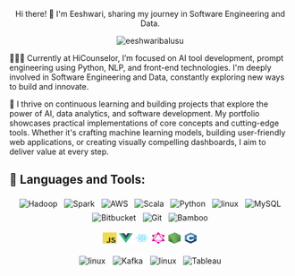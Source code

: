 <p align="center"> Hi there! 👋 I'm Eeshwari, sharing my journey in Software Engineering and Data.</p>
<p align="center">
  <!--  <img src="https://readme-typing-svg.demolab.com/?lines=Software%20Engineer;Data%20Enthusiast;Building%20solutions%20with%20code%20and%20data&font=Fira%20Code&center=true&width=900&height=45&color=fff53a&vCenter=true&pause=1000&size=25" /> -->
</p>
<p align="center"> 
  <img src="https://komarev.com/ghpvc/?username=eeshwaribalusu&label=Profile%20views&color=0e75b6&style=flat" alt="eeshwaribalusu" /> 
</p>
<p>
  👩🏻‍💻 Currently at HiCounselor, I’m focused on AI tool development, prompt engineering using Python, NLP, and front-end technologies. I'm deeply involved in Software Engineering and Data, constantly exploring new ways to build and innovate.
</p>
<p>
  💭 I thrive on continuous learning and building projects that explore the power of AI, data analytics, and software development. My portfolio showcases practical implementations of core concepts and cutting-edge tools. Whether it's crafting machine learning models, building user-friendly web applications, or creating visually compelling dashboards, I aim to deliver value at every step.
</p>
<p>
</p>
<!-- 🎨 I'm crafting a blog on Data Science,Quantitative Analytics and productivity on [Wordpress site](https://eeshwaribalusu.wordpress.com/) \ -->
<!--## My Stats ![EeshwariBalusu GitHub stats](https://github-readme-stats.vercel.app/api?username=eeshwaribalusu&hide=contribs,issues&show_icons=true&theme=radical) -->

## 🧰 Languages and Tools:

<p align="center">
	<img title="Hadoop" alt="Hadoop" src="https://raw.githubusercontent.com/Thomas-George-T/Thomas-George-T/master/assets/hadoop.svg" width="50" height="20" style="vertical-align:down; margin:4px"/>
	<img title="Spark" alt="Spark" src="https://raw.githubusercontent.com/Thomas-George-T/Thomas-George-T/master/assets/apache_spark.svg" width="80" height="20" style="vertical-align:down; margin:4px"/>
	<img title="AWS" alt="AWS" src="https://raw.githubusercontent.com/Thomas-George-T/Thomas-George-T/master/assets/aws.svg" width="60" height="20" style="vertical-align:down; margin:4px"/>
	<img title="Scala" alt="Scala" src="https://raw.githubusercontent.com/Thomas-George-T/Thomas-George-T/master/assets/scala.svg" width="40" height="20" style="vertical-align:down; margin:4px"/>
	<img title="Python" alt="Python" src="https://raw.githubusercontent.com/Thomas-George-T/Thomas-George-T/master/assets/python.svg" width="40" height="20" style="vertical-align:down; margin:4px"/>
	<img title="R" alt="linux" src="https://raw.githubusercontent.com/Thomas-George-T/Thomas-George-T/master/assets/r-lang.svg" width="35" style="vertical-align:down; margin:4px"/>
	<img title="MySQL" alt="MySQL" src="https://raw.githubusercontent.com/Thomas-George-T/Thomas-George-T/master/assets/mysql.svg" width="40" height="20" style="vertical-align:down; margin:4px"/>
	<img title="Bitbucket" alt="Bitbucket" src="https://raw.githubusercontent.com/Thomas-George-T/Thomas-George-T/master/assets/bitbucket.svg" height="20" style="vertical-align:down; margin:4px"/>
	<img title="Git" alt="Git" src="https://raw.githubusercontent.com/Thomas-George-T/Thomas-George-T/master/assets/git.svg" width="50" height="20" style="vertical-align:down; margin:4px"/>
	<img title="Bamboo" alt="Bamboo" src="https://raw.githubusercontent.com/Thomas-George-T/Thomas-George-T/master/assets/bamboo.svg" width="30" height="20" style="vertical-align:down; margin:4px"/>	
</p>
<p align="center">
	<code><img title= "Javascript" width="25" height="20" src="https://raw.githubusercontent.com/github/explore/80688e429a7d4ef2fca1e82350fe8e3517d3494d/topics/javascript/javascript.png"></code>
	<code><img title="Vue"  width="25" height="20" src="https://raw.githubusercontent.com/github/explore/80688e429a7d4ef2fca1e82350fe8e3517d3494d/topics/vue/vue.png"></code>
	<code><img title="React"  width="25" height="20" src="https://raw.githubusercontent.com/github/explore/80688e429a7d4ef2fca1e82350fe8e3517d3494d/topics/react/react.png"></code>
	<code><img title="GraphQL"  width="25" height="20" src="https://raw.githubusercontent.com/github/explore/5c058a388828bb5fde0bcafd4bc867b5bb3f26f3/topics/graphql/graphql.png"></code>
	<code><img title="Node.js"  width="25" height="20" src="https://raw.githubusercontent.com/github/explore/80688e429a7d4ef2fca1e82350fe8e3517d3494d/topics/nodejs/nodejs.png"></code>
	<code><img title="C++"  width="25" height="20" src="https://raw.githubusercontent.com/github/explore/80688e429a7d4ef2fca1e82350fe8e3517d3494d/topics/cpp/cpp.png"></code>
</p>
<p align="center">
	<img title="jira" alt="linux" src="https://raw.githubusercontent.com/Thomas-George-T/Thomas-George-T/master/assets/jira.svg" width="30" style="vertical-align:down; margin:4px"/>
	<img title="Kafka" alt="Kafka" src="https://raw.githubusercontent.com/Thomas-George-T/Thomas-George-T/master/assets/kafka.svg" width="50" height="50" style="vertical-align:down; margin:4px solid; border: 5px solid white;"/>
	<img title="linux" alt="linux" src="https://raw.githubusercontent.com/Thomas-George-T/Thomas-George-T/master/assets/linux-tux.svg" width="30" style="vertical-align:down; margin:4px"/>	
	<img title="Tableau" alt="Tableau" src="https://raw.githubusercontent.com/Thomas-George-T/Thomas-George-T/master/assets/tableau.svg" width="100" style="vertical-align:down; margin:4px"/>
</p>


